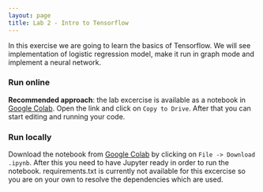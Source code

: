 ```yaml
---
layout: page
title: Lab 2 - Intro to Tensorflow
---
```


In this exercise we are going to learn the basics of Tensorflow. We will see
implementation of logistic regression model, make it run in graph mode and
implement a neural network.

### Run online

**Recommended approach**: the lab excercise is available as a notebook in [Google Colab](https://colab.research.google.com/drive/1jw0pXhwqxqpXNdNN9KNUDU3aR9psPTrW?usp=sharing). Open the link and click on `Copy to Drive`. After that you can start editing and running your code.

### Run locally

Download the notebook from [Google Colab](https://colab.research.google.com/drive/1y5I-7pZylXr4V1qY5JDHuIWhCZ6YcfhC?usp=sharing) by clicking on `File -> Download .ipynb`. After this you need to have Jupyter ready in order to run the notebook. requirements.txt is currently not available for this excercise so you are on your own to resolve the dependencies which are used.

